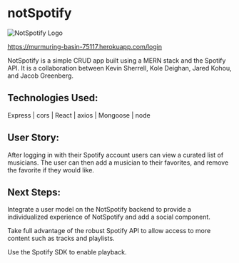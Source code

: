 # notSpotify

![NotSpotify Logo](./NotSpotify.png)

https://murmuring-basin-75117.herokuapp.com/login

NotSpotify is a simple CRUD app built using a MERN stack and the Spotify API.  It is a collaboration between Kevin Sherrell, Kole Deighan, Jared Kohou, and Jacob Greenberg.

## Technologies Used:

Express | cors | React | axios | Mongoose | node

## User Story:

After logging in with their Spotify account users can view a curated list of musicians.  The user can then add a musician to their favorites, and remove the favorite if they would like.

## Next Steps:

Integrate a user model on the NotSpotify backend to provide a individualized experience of NotSpotify and add a social component.

Take full advantage of the robust Spotify API to allow access to more content such as tracks and playlists.

Use the Spotify SDK to enable playback.


